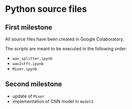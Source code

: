 # Python source files
## First milestone

All source files have been created in Google Colaboratory.

The scripts are meant to be executed in the following order:
- `wav_splitter.ipynb`
- `wav2stft.ipynb`
- `Mixer.ipynb`

## Second milestone

- update of `Mixer`
- implementation of CNN model in `model1`
